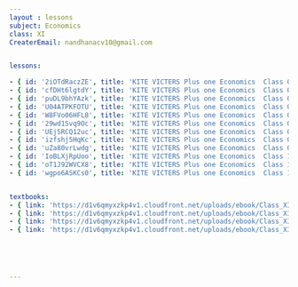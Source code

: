 ```yaml
--- 
layout : lessons 
subject: Economics 
class: XI
CreaterEmail: nandhanacv10@gmail.com


lessons: 

- { id: '2iOTdRaczZE', title: 'KITE VICTERS Plus one Economics  Class 01 (First Bell-ഫസ്റ്റ് ബെല്‍)' }
- { id: 'cfDHt6lgtdY', title: 'KITE VICTERS Plus one Economics  Class 02 (First Bell-ഫസ്റ്റ് ബെല്‍)' }
- { id: 'puDL9bhYAzk', title: 'KITE VICTERS Plus one Economics  Class 03 (First Bell-ഫസ്റ്റ് ബെല്‍)' }
- { id: 'U04ATPKFOTU', title: 'KITE VICTERS Plus one Economics  Class 04 (First Bell-ഫസ്റ്റ് ബെല്‍)' }
- { id: 'W8FVo06HFL8', title: 'KITE VICTERS Plus one Economics  Class 05 (First Bell-ഫസ്റ്റ് ബെല്‍)' }
- { id: '29wd1Svq9Oc', title: 'KITE VICTERS Plus one Economics  Class 06 (First Bell-ഫസ്റ്റ് ബെല്‍)' }
- { id: 'UEj5RCQ12uc', title: 'KITE VICTERS Plus one Economics  Class 07 (First Bell-ഫസ്റ്റ് ബെല്‍)' }
- { id: 'izfshj5HqKc', title: 'KITE VICTERS Plus one Economics  Class 08 (First Bell-ഫസ്റ്റ് ബെല്‍)' }
- { id: 'uZa80vrLwdg', title: 'KITE VICTERS Plus one Economics  Class 09 (First Bell-ഫസ്റ്റ് ബെല്‍)' }
- { id: 'IoBLXjRpUoo', title: 'KITE VICTERS Plus one Economics  Class 10 (First Bell-ഫസ്റ്റ് ബെല്‍)' }
- { id: 'oT1J92WVCX8', title: 'KITE VICTERS Plus one Economics  Class 11 (First Bell-ഫസ്റ്റ് ബെല്‍)' }
- { id: 'wgpo6ASKCs0', title: 'KITE VICTERS Plus one Economics  Class 12 (First Bell-ഫസ്റ്റ് ബെല്‍)' }


textbooks:
- { link: 'https://d1v6qmyxzkp4v1.cloudfront.net/uploads/ebook/Class_XI/Economics/Staticsforeconomics.pdf', title: ' Statics for economics ' , medium: 'English' }
- { link: 'https://d1v6qmyxzkp4v1.cloudfront.net/uploads/ebook/Class_XI/Economics/Indianeconomicsdevelopment.pdf', title: ' Indian economics development Part -1' , medium: 'English' }
- { link: 'https://d1v6qmyxzkp4v1.cloudfront.net/uploads/ebook/Class_XI/Economics/XI_Economics_Statics_for_Economics.pdf', title: ' Statics for economics ' , medium: 'malayalam' }
- { link: 'https://d1v6qmyxzkp4v1.cloudfront.net/uploads/ebook/Class_XI/Economics/XI_Economics_Indian_Economics_Development.pdf', title: ' Indian economics development Part -1' , medium: 'malayalam' }





---
```

